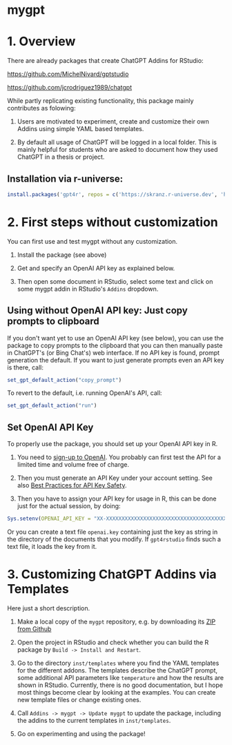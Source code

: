 # mygpt


# 1. Overview

There are already packages that create ChatGPT Addins for RStudio:

https://github.com/MichelNivard/gptstudio

https://github.com/jcrodriguez1989/chatgpt

While partly replicating existing functionality, this package mainly contributes as folowing:

1. Users are motivated to experiment, create and customize their own Addins using simple YAML based templates.

2. By default all usage of ChatGPT will be logged in a local folder. This is mainly helpful for students who are asked to document how they used ChatGPT in a thesis or project.

## Installation via r-universe:

```r
install.packages('gpt4r', repos = c('https://skranz.r-universe.dev', 'https://cloud.r-project.org'))
```

# 2. First steps without customization

You can first use and test mygpt without any customization.

1. Install the package (see above)

2. Get and specify an OpenAI API key as explained below.

3. Then open some document in RStudio, select some text and click on some mygpt addin in RStudio's `Addins` dropdown.


## Using without OpenAI API key: Just copy prompts to clipboard

If you don't want yet to use an OpenAI API key (see below), you can use the package to copy prompts to the clipboard that you can then manually paste in ChatGPT's (or Bing Chat's) web interface. If no API key is found, prompt generation the default. If you want to just generate prompts even an API key is there, call:
```r
set_gpt_default_action("copy_prompt")
```

To revert to the default, i.e. running OpenAI's API, call:

```r
set_gpt_default_action("run")
```

## Set OpenAI API Key

To properly use the package, you should set up your OpenAI API key in R.

1. You need to [sign-up to OpenAI](https://platform.openai.com/signup). You probably can first test the API for a limited time and volume free of charge.

2. Then you must generate an API Key under your account setting. See also [Best Practices for API Key
Safety](https://help.openai.com/en/articles/5112595-best-practices-for-api-key-safety).

3. Then you have to assign your API key for usage in R, this can be done
just for the actual session, by doing:

``` r
Sys.setenv(OPENAI_API_KEY = "XX-XXXXXXXXXXXXXXXXXXXXXXXXXXXXXXXXXXXXXXXXXXXXXXXX")
```

Or you can create a text file `openai.key` containing just the key as string in the directory of the documents that you modify. If `gpt4rstudio` finds such a text file, it loads the key from it. 

# 3. Customizing ChatGPT Addins via Templates

Here just a short description.

1. Make a local copy of the `mygpt` repository, e.g. by downloading its [ZIP from Github](https://github.com/skranz/mygpt/archive/refs/heads/main.zip)

2. Open the project in RStudio and check whether you can build the R package by `Build -> Install and Restart`.

3. Go to the directory `inst/templates` where you find the YAML templates for the different addons. The templates describe the ChatGPT prompt, some additional API parameters like `temperature` and how the results are shown in RStudio. Currently, there is no good documentation, but I hope most things become clear by looking at the examples. You can create new template files or change existing ones.

4. Call `Addins -> mygpt -> Update mygpt` to update the package, including the addins to the current templates in `inst/templates`.

5. Go on experimenting and using the package!

